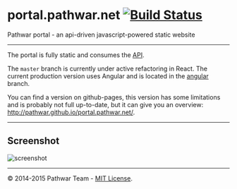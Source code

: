 portal.pathwar.net [![Build Status](https://travis-ci.org/pathwar/portal.pathwar.net.svg?branch=master)](https://travis-ci.org/pathwar/portal.pathwar.net)
==================

Pathwar portal - an api-driven javascript-powered static website

---

The portal is fully static and consumes the [API](https://github.com/pathwar/api.pathwar.net).

The `master` branch is currently under active refactoring in React.
The current production version uses Angular and is located in the [angular](https://github.com/pathwar/portal.pathwar.net/tree/angular) branch.

You can find a version on github-pages, this version has some limitations and is probably not full up-to-date, but it can give you an overview: http://pathwar.github.io/portal.pathwar.net/.

---

## Screenshot

![screenshot](https://www.dropbox.com/s/x9dm2o4awjjgzpa/Screenshot%202015-02-09%2015.40.06.png?dl=1)

---

© 2014-2015 Pathwar Team - [MIT License](https://github.com/pathwar/portal.pathwar.net/blob/master/LICENSE.md).
